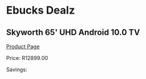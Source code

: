 
# Ebucks Dealz
## Skyworth 65' UHD Android 10.0 TV
[Product Page](https://www.ebucks.com/web/shop/productSelected.do?prodId=1197914114&catId=864916175)

Price: R12899.00

Savings: 


	